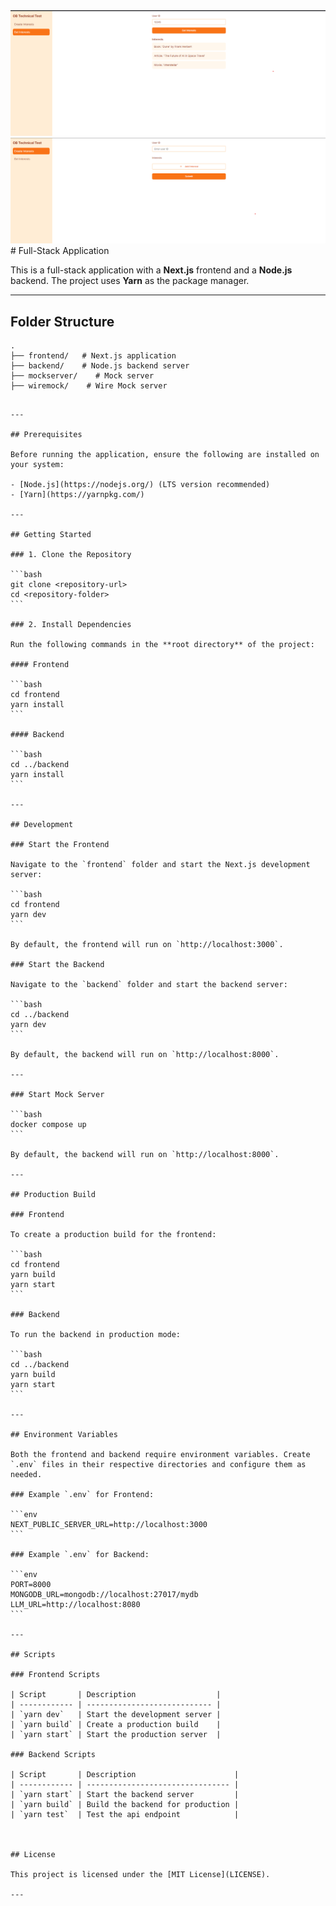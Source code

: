 <img src="demo/1.png"  />
<img src="demo/2.png"  />
# Full-Stack Application

This is a full-stack application with a **Next.js** frontend and a **Node.js** backend. The project uses **Yarn** as the package manager.



---

## Folder Structure

```plaintext
.
├── frontend/   # Next.js application
├── backend/    # Node.js backend server
├── mockserver/    # Mock server
├── wiremock/    # Wire Mock server
```
````

---

## Prerequisites

Before running the application, ensure the following are installed on your system:

- [Node.js](https://nodejs.org/) (LTS version recommended)
- [Yarn](https://yarnpkg.com/)

---

## Getting Started

### 1. Clone the Repository

```bash
git clone <repository-url>
cd <repository-folder>
```

### 2. Install Dependencies

Run the following commands in the **root directory** of the project:

#### Frontend

```bash
cd frontend
yarn install
```

#### Backend

```bash
cd ../backend
yarn install
```

---

## Development

### Start the Frontend

Navigate to the `frontend` folder and start the Next.js development server:

```bash
cd frontend
yarn dev
```

By default, the frontend will run on `http://localhost:3000`.

### Start the Backend

Navigate to the `backend` folder and start the backend server:

```bash
cd ../backend
yarn dev
```

By default, the backend will run on `http://localhost:8000`.

---

### Start Mock Server

```bash
docker compose up
```

By default, the backend will run on `http://localhost:8000`.

---

## Production Build

### Frontend

To create a production build for the frontend:

```bash
cd frontend
yarn build
yarn start
```

### Backend

To run the backend in production mode:

```bash
cd ../backend
yarn build
yarn start
```

---

## Environment Variables

Both the frontend and backend require environment variables. Create `.env` files in their respective directories and configure them as needed.

### Example `.env` for Frontend:

```env
NEXT_PUBLIC_SERVER_URL=http://localhost:3000
```

### Example `.env` for Backend:

```env
PORT=8000
MONGODB_URL=mongodb://localhost:27017/mydb
LLM_URL=http://localhost:8080
```

---

## Scripts

### Frontend Scripts

| Script       | Description                  |
| ------------ | ---------------------------- |
| `yarn dev`   | Start the development server |
| `yarn build` | Create a production build    |
| `yarn start` | Start the production server  |

### Backend Scripts

| Script       | Description                      |
| ------------ | -------------------------------- |
| `yarn start` | Start the backend server         |
| `yarn build` | Build the backend for production |
| `yarn test`  | Test the api endpoint            |



## License

This project is licensed under the [MIT License](LICENSE).

---
